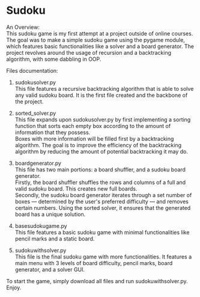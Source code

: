 # Sudoku

An Overview:  
This sudoku game is my first attempt at a project outside of online courses. The goal was to make a simple sudoku game using the pygame module, which features basic 
functionalities like a solver and a board generator. The project revolves around the usage of recursion and a backtracking algorithm, with some dabbling in OOP.



Files documentation:  
1. sudokusolver.py  
This file features a recursive backtracking algorithm that is able to solve any valid sudoku board. It is the first file created and the backbone of the project.

2. sorted_solver.py  
This file expands upon sudokusolver.py by first implementing a sorting function that sorts each empty box according to the amount of information that they possess.  
Boxes with more information will be filled first by a backtracking algorithm. The goal is to improve the efficiency of the backtracking algorithm by reducing the 
amount of potential backtracking it may do.

3. boardgenerator.py  
This file has two main portions: a board shuffler, and a sudoku board generator.   
Firstly, the board shuffler shuffles the rows and columns of a full and valid sudoku board. This creates new full boards.  
Secondly, the sudoku board generator iterates through a set number of boxes — determined by the user's preferred difficulty — and removes certain numbers. Using the 
sorted solver, it ensures that the generated board has a unique solution.

4. basesudokugame.py  
This file features a basic sudoku game with minimal functionalities like pencil marks and a static board.

5. sudokuwithsolver.py  
This file is the final sudoku game with more functionalities. It features a main menu with 3 levels of board difficulty, pencil marks, board generator, and a solver
GUI.  
  
To start the game, simply download all files and run sudokuwithsolver.py. Enjoy.
